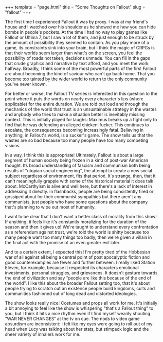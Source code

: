 +++
template = "page.html"
title = "Some Thoughts on Fallout"
slug = "fallout"
+++

The first time I experienced Fallout it was by proxy. I was at my friend's house and I watched over his shoulder as he showed me how you can hide bombs in people's pockets. At the time I had no way to play games like Fallout or Ultima 7, but I saw a lot of them, and just enough to be struck by the amount of possibility they seemed to contain. As you play more of a game, its constraints sink into your brain, but I think the magic of CRPGs is that their worlds seem larger than what's on the screen, you feel the possibility of roads not taken, decisions unmade. You can fill in the gaps that crude graphics and narrative by text afford, and you meet the work halfway. Broadly, I think some of the most powerful parts of the first Fallout are about becoming the kind of saviour who can't go back home. That you become too tainted by the wider world to return to the only community you've never known.

For better or worse, the Fallout TV series is interested in this question to the point where it puts the words on nearly every character's lips (where applicable) for the entire duration. We are told out loud and through the mechanics of the world that trust is an unsustainable strategy in the wastes and anybody who tries to make a situation better is inevitably missing context. This is initially played for laughs: Maximus breaks up a fight only to find that he was defending an alleged chicken-fucker. This continues to escalate, the consequences becoming increasingly fatal. Believing in anything, in Fallout's world, is a sucker's game. The show tells us that the wastes are so bad because too many people have too many competing visions.

In a way, I think this is appropriate! Ultimately, Fallout is about a large segment of human society being frozen in a kind of post-war American thought. Its broad understanding of fascism and communism both being results of "utopian social engineering", the attempt to create a new social subject regardless of environment, fits that period. It's strange, then, that it can't meaningfully grapple with some of the historical material it does talk about. McCarthyism is alive and well here, but there's a lack of interest in addressing it directly. In flashbacks, people are being consistently fired or gossiped about for their communist sympathies but there aren't any communists, just people who have some questions about the company that's planning to wipe out most of humanity.

I want to be clear that I don't want a better class of morality from this show! If anything, it feels like it's constantly moralizing for the duration of the season and then it gives up! We're taught to understand every confrontation as a referendum against trust, we're told the world is shitty because too many people want too many things too badly, then we're given a villain in the final act with the promise of an even greater evil later.

And to a certain extent, I expected this! I'm pretty tired of the Hobbesian war of all against all being a central point of post apocalyptic fiction and good counterexamples are fewer and further between. I really liked Station Eleven, for example, because it respected its characters emotional investments, personal struggles, and grievances. It doesn't gesture towards the end of civilization and say "people are like this because of the end of the world". I like this about the broader Fallout setting too, that it's about people trying to scratch out an existence people build kingdoms, cults and communities fashioned out of long dead and distorted ideologies.

The show looks really nice! Costumes and props all work for me. It's initially a bit annoying to feel like the show is whispering "that's a Fallout thing" to you, but I think it hits a nice rhythm even if I find myself wearily shouting "WAR NEVER CHANGES" at the tv on cue. The nods to video game absurdism are inconsistent: I felt like my eyes were going to roll out of my head when Lucy was talking about her stats, but stimpack logic and the sheer variety of inhalers work for me.

